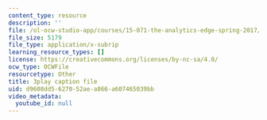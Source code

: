 ```yaml
---
content_type: resource
description: ''
file: /ol-ocw-studio-app/courses/15-071-the-analytics-edge-spring-2017/d9608dd5627052aea866a607465039bb_hqiH39PShmA.vtt
file_size: 5179
file_type: application/x-subrip
learning_resource_types: []
license: https://creativecommons.org/licenses/by-nc-sa/4.0/
ocw_type: OCWFile
resourcetype: Other
title: 3play caption file
uid: d9608dd5-6270-52ae-a866-a607465039bb
video_metadata:
  youtube_id: null
---
```

